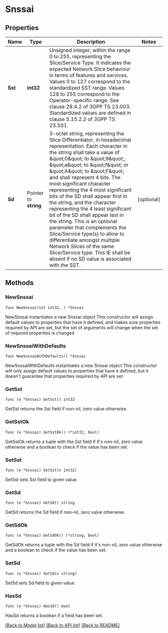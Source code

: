 # Snssai

## Properties

Name | Type | Description | Notes
------------ | ------------- | ------------- | -------------
**Sst** | **int32** | Unsigned integer, within the range 0 to 255, representing the Slice/Service Type.  It indicates the expected Network Slice behaviour in terms of features and services. Values 0 to 127 correspond to the standardized SST range. Values 128 to 255 correspond  to the Operator-specific range. See clause 28.4.2 of 3GPP TS 23.003. Standardized values are defined in clause 5.15.2.2 of 3GPP TS 23.501.   | 
**Sd** | Pointer to **string** | 3-octet string, representing the Slice Differentiator, in hexadecimal representation. Each character in the string shall take a value of \&quot;0\&quot; to \&quot;9\&quot;, \&quot;a\&quot; to \&quot;f\&quot; or \&quot;A\&quot; to \&quot;F\&quot; and shall represent 4 bits. The most significant character representing the 4 most significant bits of the SD shall appear first in the string, and the character representing the 4 least significant bit of the SD shall appear last in the string. This is an optional parameter that complements the Slice/Service type(s) to allow to  differentiate amongst multiple Network Slices of the same Slice/Service type. This IE shall be absent if no SD value is associated with the SST.  | [optional] 

## Methods

### NewSnssai

`func NewSnssai(sst int32, ) *Snssai`

NewSnssai instantiates a new Snssai object
This constructor will assign default values to properties that have it defined,
and makes sure properties required by API are set, but the set of arguments
will change when the set of required properties is changed

### NewSnssaiWithDefaults

`func NewSnssaiWithDefaults() *Snssai`

NewSnssaiWithDefaults instantiates a new Snssai object
This constructor will only assign default values to properties that have it defined,
but it doesn't guarantee that properties required by API are set

### GetSst

`func (o *Snssai) GetSst() int32`

GetSst returns the Sst field if non-nil, zero value otherwise.

### GetSstOk

`func (o *Snssai) GetSstOk() (*int32, bool)`

GetSstOk returns a tuple with the Sst field if it's non-nil, zero value otherwise
and a boolean to check if the value has been set.

### SetSst

`func (o *Snssai) SetSst(v int32)`

SetSst sets Sst field to given value.


### GetSd

`func (o *Snssai) GetSd() string`

GetSd returns the Sd field if non-nil, zero value otherwise.

### GetSdOk

`func (o *Snssai) GetSdOk() (*string, bool)`

GetSdOk returns a tuple with the Sd field if it's non-nil, zero value otherwise
and a boolean to check if the value has been set.

### SetSd

`func (o *Snssai) SetSd(v string)`

SetSd sets Sd field to given value.

### HasSd

`func (o *Snssai) HasSd() bool`

HasSd returns a boolean if a field has been set.


[[Back to Model list]](../README.md#documentation-for-models) [[Back to API list]](../README.md#documentation-for-api-endpoints) [[Back to README]](../README.md)


